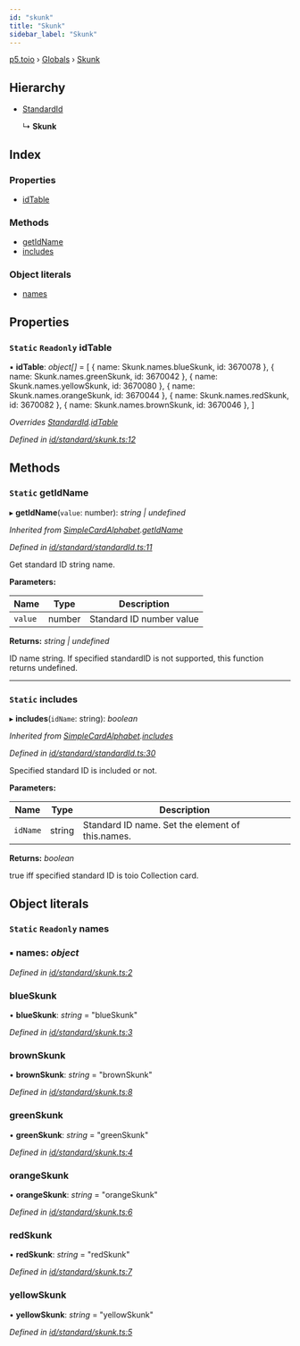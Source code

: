 ```yaml
---
id: "skunk"
title: "Skunk"
sidebar_label: "Skunk"
---
```


[p5.toio](../index.md) › [Globals](../globals.md) › [Skunk](skunk.md)

## Hierarchy

* [StandardId](standardid.md)

  ↳ **Skunk**

## Index

### Properties

* [idTable](skunk.md#static-readonly-idtable)

### Methods

* [getIdName](skunk.md#static-getidname)
* [includes](skunk.md#static-includes)

### Object literals

* [names](skunk.md#static-readonly-names)

## Properties

### `Static` `Readonly` idTable

▪ **idTable**: *object[]* = [
    { name: Skunk.names.blueSkunk, id: 3670078 },
    { name: Skunk.names.greenSkunk, id: 3670042 },
    { name: Skunk.names.yellowSkunk, id: 3670080 },
    { name: Skunk.names.orangeSkunk, id: 3670044 },
    { name: Skunk.names.redSkunk, id: 3670082 },
    { name: Skunk.names.brownSkunk, id: 3670046 },
  ]

*Overrides [StandardId](standardid.md).[idTable](standardid.md#static-protected-readonly-idtable)*

*Defined in [id/standard/skunk.ts:12](https://github.com/tetunori/p5.toio/blob/0ed7381/src/id/standard/skunk.ts#L12)*

## Methods

### `Static` getIdName

▸ **getIdName**(`value`: number): *string | undefined*

*Inherited from [SimpleCardAlphabet](simplecardalphabet.md).[getIdName](simplecardalphabet.md#static-getidname)*

*Defined in [id/standard/standardId.ts:11](https://github.com/tetunori/p5.toio/blob/0ed7381/src/id/standard/standardId.ts#L11)*

Get standard ID string name.

**Parameters:**

Name | Type | Description |
------ | ------ | ------ |
`value` | number | Standard ID number value  |

**Returns:** *string | undefined*

ID name string. If specified standardID is not supported, this function returns undefined.

___

### `Static` includes

▸ **includes**(`idName`: string): *boolean*

*Inherited from [SimpleCardAlphabet](simplecardalphabet.md).[includes](simplecardalphabet.md#static-includes)*

*Defined in [id/standard/standardId.ts:30](https://github.com/tetunori/p5.toio/blob/0ed7381/src/id/standard/standardId.ts#L30)*

Specified standard ID is included or not.

**Parameters:**

Name | Type | Description |
------ | ------ | ------ |
`idName` | string | Standard ID name. Set the element of this.names.  |

**Returns:** *boolean*

true iff specified standard ID is toio Collection card.

## Object literals

### `Static` `Readonly` names

### ▪ **names**: *object*

*Defined in [id/standard/skunk.ts:2](https://github.com/tetunori/p5.toio/blob/0ed7381/src/id/standard/skunk.ts#L2)*

###  blueSkunk

• **blueSkunk**: *string* = "blueSkunk"

*Defined in [id/standard/skunk.ts:3](https://github.com/tetunori/p5.toio/blob/0ed7381/src/id/standard/skunk.ts#L3)*

###  brownSkunk

• **brownSkunk**: *string* = "brownSkunk"

*Defined in [id/standard/skunk.ts:8](https://github.com/tetunori/p5.toio/blob/0ed7381/src/id/standard/skunk.ts#L8)*

###  greenSkunk

• **greenSkunk**: *string* = "greenSkunk"

*Defined in [id/standard/skunk.ts:4](https://github.com/tetunori/p5.toio/blob/0ed7381/src/id/standard/skunk.ts#L4)*

###  orangeSkunk

• **orangeSkunk**: *string* = "orangeSkunk"

*Defined in [id/standard/skunk.ts:6](https://github.com/tetunori/p5.toio/blob/0ed7381/src/id/standard/skunk.ts#L6)*

###  redSkunk

• **redSkunk**: *string* = "redSkunk"

*Defined in [id/standard/skunk.ts:7](https://github.com/tetunori/p5.toio/blob/0ed7381/src/id/standard/skunk.ts#L7)*

###  yellowSkunk

• **yellowSkunk**: *string* = "yellowSkunk"

*Defined in [id/standard/skunk.ts:5](https://github.com/tetunori/p5.toio/blob/0ed7381/src/id/standard/skunk.ts#L5)*
